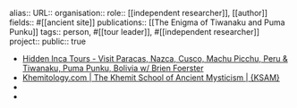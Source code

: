 alias::
URL::
organisation::
role:: [[independent researcher]], [[author]] 
fields:: #[[ancient site]] 
publications:: [[The Enigma of Tiwanaku and Puma Punku]] 
tags:: person, #[[tour leader]], #[[independent researcher]] 
project::
public:: true

- [Hidden Inca Tours - Visit Paracas, Nazca, Cusco, Machu Picchu, Peru & Tiwanaku, Puma Punku, Bolivia w/ Brien Foerster](https://hiddenincatours.com/)
- [Khemitology.com | The Khemit School of Ancient Mysticism | {KSAM}](https://www.khemitology.com/)
-
-